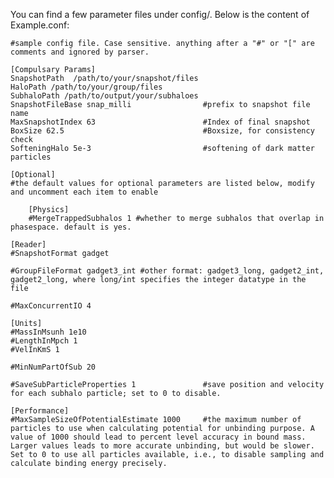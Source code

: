 You can find a few parameter files under config/. Below is the content of Example.conf:

	#sample config file. Case sensitive. anything after a "#" or "[" are comments and ignored by parser.

	[Compulsary Params]
	SnapshotPath  /path/to/your/snapshot/files
	HaloPath /path/to/your/group/files
	SubhaloPath /path/to/output/your/subhaloes
	SnapshotFileBase snap_milli                #prefix to snapshot file name
	MaxSnapshotIndex 63                        #Index of final snapshot
	BoxSize 62.5                               #Boxsize, for consistency check
	SofteningHalo 5e-3                         #softening of dark matter particles

	[Optional]
	#the default values for optional parameters are listed below, modify and uncomment each item to enable

        [Physics]
        #MergeTrappedSubhalos 1 #whether to merge subhalos that overlap in phasespace. default is yes.

	[Reader]
	#SnapshotFormat gadget

	#GroupFileFormat gadget3_int #other format: gadget3_long, gadget2_int, gadget2_long, where long/int specifies the integer datatype in the file

	#MaxConcurrentIO 4

	[Units]
	#MassInMsunh 1e10
	#LengthInMpch 1
	#VelInKmS 1

	#MinNumPartOfSub 20

	#SaveSubParticleProperties 1               #save position and velocity for each subhalo particle; set to 0 to disable.

	[Performance]
	#MaxSampleSizeOfPotentialEstimate 1000     #the maximum number of particles to use when calculating potential for unbinding purpose. A value of 1000 should lead to percent level accuracy in bound mass. Larger values leads to more accurate unbinding, but would be slower. Set to 0 to use all particles available, i.e., to disable sampling and calculate binding energy precisely.